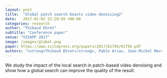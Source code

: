 ```yaml
---
layout: post
title:  "Global patch search boosts video denoising2"
date:   2017-01-02 22:20:59 +00:00
categories: research
author: "Thibaud Ehret"
subtitle: "Conference paper"
venue: "VISAPP 2017"
image: /images/global.png
paper: https://www.scitepress.org/papers/2017/61756/61756.pdf
authors: "<strong>Thibaud Ehret</strong>, Pablo Arias, Jean-Michel Morel"
---
```

We study the impact of the local search in patch-based video denoising and show how a global search can improve the quality of the result.